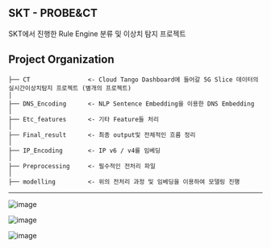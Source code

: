 ## SKT - PROBE&CT

SKT에서 진행한 Rule Engine 분류 및 이상치 탐지 프로젝트

Project Organization
------------

    ├── CT                <- Cloud Tango Dashboard에 들어갈 5G Slice 데이터의 실시간이상치탐지 프로젝트 (별개의 프로젝트)
    │
    ├── DNS_Encoding      <- NLP Sentence Embedding을 이용한 DNS Embedding 
    │
    ├── Etc_features      <- 기타 Feature들 처리 
    │
    ├── Final_result      <- 최종 output및 전체적인 흐름 정리 
    │
    ├── IP_Encoding       <- IP v6 / v4를 임베딩 
    │
    ├── Preprocessing     <- 필수적인 전처리 파일 
    │
    ├── modelling         <- 위의 전처리 과정 및 임베딩을 이용하여 모델링 진행



------------

![image](https://user-images.githubusercontent.com/37789148/116635023-adbe8700-a998-11eb-950e-2f84561d0815.png)
<br>

![image](https://user-images.githubusercontent.com/37789148/116635062-c3cc4780-a998-11eb-94bb-292de3522c38.png)
<br>

![image](https://user-images.githubusercontent.com/37789148/116635097-d6df1780-a998-11eb-9ada-6f95344a477f.png)

